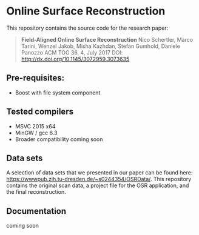 # Online Surface Reconstruction

This repository contains the source code for the research paper:
> **Field-Aligned Online Surface Reconstruction**
> Nico Schertler, Marco Tarini, Wenzel Jakob, Misha Kazhdan, Stefan Gumhold, Daniele Panozzo
> ACM TOG 36, 4, July 2017
> DOI: http://dx.doi.org/10.1145/3072959.3073635

## Pre-requisites:
* Boost with file system component

## Tested compilers
* MSVC 2015 x64
* MinGW / gcc 6.3
* Broader compatibility coming soon

## Data sets
A selection of data sets that we presented in our paper can be found here: https://wwwpub.zih.tu-dresden.de/~s0244354/OSRData/. This repository contains the original scan data, a project file for the OSR application, and the final reconstruction.

## Documentation
coming soon